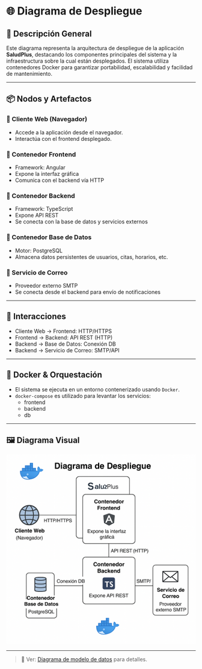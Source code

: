 # 🌐 Diagrama de Despliegue

## 📝 Descripción General

Este diagrama representa la arquitectura de despliegue de la aplicación **SaludPlus**, destacando los componentes principales del sistema y la infraestructura sobre la cual están desplegados. El sistema utiliza contenedores Docker para garantizar portabilidad, escalabilidad y facilidad de mantenimiento.

---

## 📦 Nodos y Artefactos

### 🔹 Cliente Web (Navegador)
- Accede a la aplicación desde el navegador.
- Interactúa con el frontend desplegado.

### 🔹 Contenedor Frontend
- Framework: Angular 
- Expone la interfaz gráfica
- Comunica con el backend vía HTTP

### 🔹 Contenedor Backend
- Framework: TypeScript
- Expone API REST
- Se conecta con la base de datos y servicios externos

### 🔹 Contenedor Base de Datos
- Motor: PostgreSQL 
- Almacena datos persistentes de usuarios, citas, horarios, etc.

### 🔹 Servicio de Correo
- Proveedor externo SMTP
- Se conecta desde el backend para envío de notificaciones

---

## 🔄 Interacciones

- Cliente Web → Frontend: HTTP/HTTPS
- Frontend → Backend: API REST (HTTP)
- Backend → Base de Datos: Conexión DB
- Backend → Servicio de Correo: SMTP/API

---

## 🐳 Docker & Orquestación

- El sistema se ejecuta en un entorno contenerizado usando `Docker`.
- `docker-compose` es utilizado para levantar los servicios:
  - frontend
  - backend
  - db

---

## 🖼️ Diagrama Visual


![Diagrama de Despliegue](./img/despliegue.png)

---

> 📌 Ver: [Diagrama de modelo de datos](../diagramas/modelo_datos.md) para detalles.

